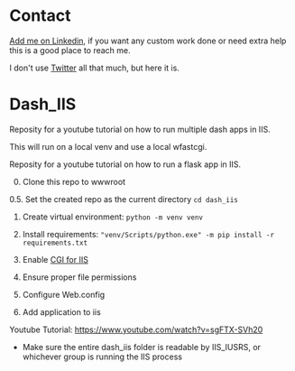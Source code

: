 # Contact

[Add me on Linkedin](https://www.linkedin.com/in/michael-fore-11a46a58/), if you want any custom work done or need extra help this is a good place to reach me.

I don't use [Twitter](https://twitter.com/Wolfman_Brother) all that much, but here it is.

# Dash_IIS

Reposity for a youtube tutorial on how to run multiple dash apps in IIS.

This will run on a local venv and use a local wfastcgi.

Reposity for a youtube tutorial on how to run a flask app in IIS.

0. Clone this repo to wwwroot

0.5. Set the created repo as the current directory `cd dash_iis`

1. Create virtual environment: `python -m venv venv`

2. Install requirements: `"venv/Scripts/python.exe" -m pip install -r requirements.txt`

3. Enable [CGI for IIS](https://docs.microsoft.com/en-us/iis/configuration/system.webserver/cgi)

4. Ensure proper file permissions 

5. Configure Web.config

6. Add application to iis

Youtube Tutorial: https://www.youtube.com/watch?v=sgFTX-SVh20

* Make sure the entire dash_iis folder is readable by IIS_IUSRS, or whichever group is running the IIS process




